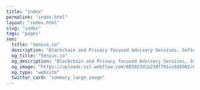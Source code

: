 ```yaml
---
title: "Index"
permalink: "index.html"
layout: "index.html"
slug: "index"
tags: "pages"
seo:
  title: "Senius.io"
  description: "Blockchain and Privacy focused Advisory Services, Software development and Investments."
  og_title: "Senius.io"
  og_description: "Blockchain and Privacy focused Advisory Services, Software development and Investments."
  og_image: "https://uploads-ssl.webflow.com/603923d1b238f701cc6d5902/607fe55daab96851cd3e0dec_Open%20Graph%20image.jpg"
  og_type: "website"
  twitter_card: "summary_large_image"
---
```



